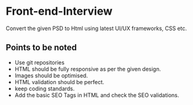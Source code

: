 # Front-end-Interview
Convert the given PSD to Html using latest UI/UX frameworks, CSS etc.
## Points to be noted
* Use git repositories
* HTML should be fully responsive as per the given design.
* Images should be optimised.
* HTML validation should be perfect.
* keep coding standards.
* Add the basic SEO Tags in HTML and check the SEO validations.
